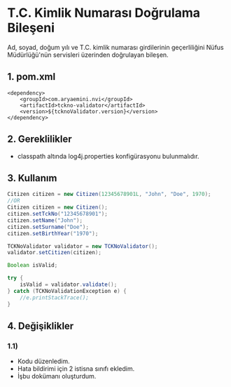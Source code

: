 # T.C. Kimlik Numarası Doğrulama Bileşeni

Ad, soyad, doğum yılı ve T.C. kimlik numarası girdilerinin geçerliliğini Nüfus Müdürlüğü'nün servisleri üzerinden doğrulayan bileşen.

## 1. pom.xml

    <dependency>
        <groupId>com.aryaemini.nvi</groupId>
        <artifactId>tckno-validator</artifactId>
        <version>${tcknoValidator.version}</version>
    </dependency>


## 2. Gereklilikler
* classpath altında log4j.properties konfigürasyonu bulunmalıdır.

## 3. Kullanım
```java
Citizen citizen = new Citizen(12345678901L, "John", "Doe", 1970);
//OR
Citizen citizen = new Citizen();
citizen.setTckNo("12345678901");
citizen.setName("John");
citizen.setSurname("Doe");
citizen.setBirthYear("1970");

TCKNoValidator validator = new TCKNoValidator();
validator.setCitizen(citizen);

Boolean isValid;

try {
    isValid = validator.validate();
} catch (TCKNoValidationException e) {
    //e.printStackTrace();
}
```

## 4. Değişiklikler
### 1.1)
* Kodu düzenledim.
* Hata bildirimi için 2 istisna sınıfı ekledim.
* İşbu dokümanı oluşturdum.
